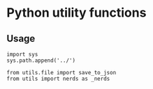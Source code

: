 # Python utility functions

## Usage

```
import sys
sys.path.append('../')

from utils.file import save_to_json
from utils import nerds as _nerds
```
